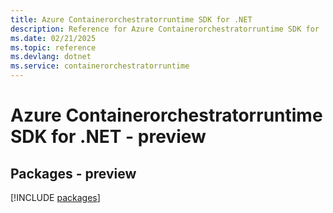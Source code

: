 ```yaml
---
title: Azure Containerorchestratorruntime SDK for .NET
description: Reference for Azure Containerorchestratorruntime SDK for .NET
ms.date: 02/21/2025
ms.topic: reference
ms.devlang: dotnet
ms.service: containerorchestratorruntime
---
```

# Azure Containerorchestratorruntime SDK for .NET - preview
## Packages - preview
[!INCLUDE [packages](containerorchestratorruntime-index.md)]